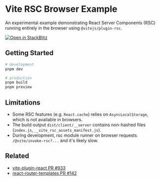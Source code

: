 # Vite RSC Browser Example

An experimental example demonstrating React Server Components (RSC) running entirely in the browser using `@vitejs/plugin-rsc`.

[![Open in StackBlitz](https://developer.stackblitz.com/img/open_in_stackblitz.svg)](https://stackblitz.com/github/hi-ogawa/vite-rsc-browser-example)

## Getting Started

```sh
# development
pnpm dev

# production
pnpm build
pnpm preview
```

## Limitations

- Some RSC features (e.g. `React.cache`) relies on `AsyncLocalStorage`, which is not available in browsers.
- The build output `dist/client/__server` contains non-hashed files (`index.js`, `__vite_rsc_assets_manifest.js`).
- During development, rsc module runner on browser requests `/@vite/invoke-rsc?...` and it's likely slow.

## Related 

- [vite-plugin-react PR #933](https://github.com/vitejs/vite-plugin-react/pull/933)
- [react-router-templates PR #142](https://github.com/remix-run/react-router-templates/pull/142)
